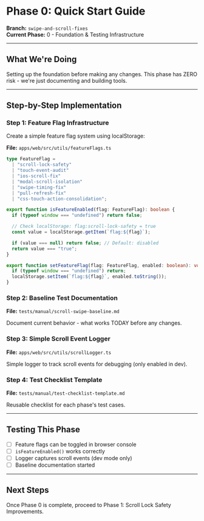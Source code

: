 # Phase 0: Quick Start Guide

**Branch:** `swipe-and-scroll-fixes`  
**Current Phase:** 0 - Foundation & Testing Infrastructure

---

## What We're Doing

Setting up the foundation before making any changes. This phase has ZERO risk - we're just documenting and building tools.

---

## Step-by-Step Implementation

### Step 1: Feature Flag Infrastructure

Create a simple feature flag system using localStorage:

**File:** `apps/web/src/utils/featureFlags.ts`

```typescript
type FeatureFlag =
  | "scroll-lock-safety"
  | "touch-event-audit"
  | "ios-scroll-fix"
  | "modal-scroll-isolation"
  | "swipe-timing-fix"
  | "pull-refresh-fix"
  | "css-touch-action-consolidation";

export function isFeatureEnabled(flag: FeatureFlag): boolean {
  if (typeof window === "undefined") return false;

  // Check localStorage: flag:scroll-lock-safety = true
  const value = localStorage.getItem(`flag:${flag}`);

  if (value === null) return false; // Default: disabled
  return value === "true";
}

export function setFeatureFlag(flag: FeatureFlag, enabled: boolean): void {
  if (typeof window === "undefined") return;
  localStorage.setItem(`flag:${flag}`, enabled.toString());
}
```

### Step 2: Baseline Test Documentation

**File:** `tests/manual/scroll-swipe-baseline.md`

Document current behavior - what works TODAY before any changes.

### Step 3: Simple Scroll Event Logger

**File:** `apps/web/src/utils/scrollLogger.ts`

Simple logger to track scroll events for debugging (only enabled in dev).

### Step 4: Test Checklist Template

**File:** `tests/manual/test-checklist-template.md`

Reusable checklist for each phase's test cases.

---

## Testing This Phase

- [ ] Feature flags can be toggled in browser console
- [ ] `isFeatureEnabled()` works correctly
- [ ] Logger captures scroll events (dev mode only)
- [ ] Baseline documentation started

---

## Next Steps

Once Phase 0 is complete, proceed to Phase 1: Scroll Lock Safety Improvements.
